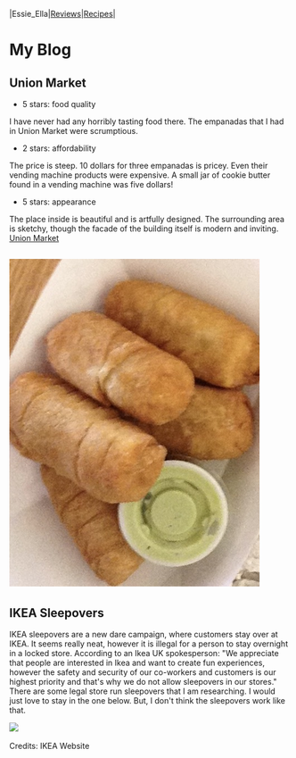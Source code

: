 |Essie_Ella|[Reviews](readme.md)|[Recipes](page2.html)|

# My Blog

## Union Market

* 5 stars: food quality

I have never had any horribly tasting food there. The empanadas that I had in Union Market were scrumptious.

* 2 stars: affordability

The price is steep. 10 dollars for three empanadas is pricey. Even their vending machine products were expensive. A small jar of cookie butter found in a vending machine was five dollars!

* 5 stars: appearance

The place inside is beautiful and is artfully designed. The surrounding area is sketchy, though the facade of the building itself is modern and inviting.
[Union Market](https://unionmarketdc.com)

![](tequenos.jpg)
---

## IKEA Sleepovers

IKEA sleepovers are a new dare campaign, where customers stay over at IKEA. It seems really neat, however it is illegal for a person to stay overnight in a locked store. According to an Ikea UK spokesperson: "We appreciate that people are interested in Ikea and want to create fun experiences, however the safety and security of our co-workers and customers is our highest priority and that's why we do not allow sleepovers in our stores." There are some legal store run sleepovers that I am researching. I would just love to stay in the one below. But, I don't think the sleepovers work like that.

![](http://www.ikea.com/ms/media/cho_room/20161/dining/20161_codi06a/20161_codi06a_01_thumb_PH127961.jpg)

Credits: IKEA Website
